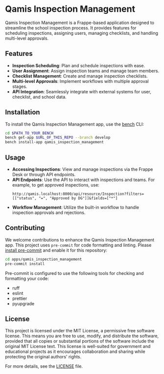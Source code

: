 # Qamis Inspection Management

Qamis Inspection Management is a Frappe-based application designed to streamline the school inspection process. It provides features for scheduling inspections, assigning users, managing checklists, and handling multi-level approvals.

## Features

- **Inspection Scheduling**: Plan and schedule inspections with ease.
- **User Assignment**: Assign inspection teams and manage team members.
- **Checklist Management**: Create and manage inspection checklists.
- **Multi-level Approvals**: Implement workflows with multiple approval stages.
- **API Integration**: Seamlessly integrate with external systems for user, checklist, and school data.

## Installation

To install the Qamis Inspection Management app, use the [bench](https://github.com/frappe/bench) CLI:

```bash
cd $PATH_TO_YOUR_BENCH
bench get-app $URL_OF_THIS_REPO --branch develop
bench install-app qamis_inspection_management
```

## Usage

- **Accessing Inspections**: View and manage inspections via the Frappe Desk or through API endpoints.
- **API Endpoints**: Use the API to interact with inspections and teams. For example, to get approved inspections, use:
  ```
  http://qamis.localhost:8000/api/resource/Inspection?filters=[["status", "=", "Approved by DG"]]&fields=["*"]
  ```
- **Workflow Management**: Utilize the built-in workflow to handle inspection approvals and rejections.

## Contributing

We welcome contributions to enhance the Qamis Inspection Management app. This project uses `pre-commit` for code formatting and linting. Please [install pre-commit](https://pre-commit.com/#installation) and enable it for this repository:

```bash
cd apps/qamis_inspection_management
pre-commit install
```

Pre-commit is configured to use the following tools for checking and formatting your code:

- ruff
- eslint
- prettier
- pyupgrade

## License

This project is licensed under the MIT License, a permissive free software license. This means you are free to use, modify, and distribute the software, provided that all copies or substantial portions of the software include the original MIT License text. This license is well-suited for government and educational projects as it encourages collaboration and sharing while protecting the original authors' rights.

For more details, see the [LICENSE](./license.txt) file.
